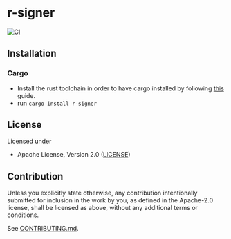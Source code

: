 # r-signer

[![CI](https://github.com/usmansnetwork/r-signer/workflows/CI/badge.svg)](https://github.com/usmansnetwork/r-signer/actions)

## Installation

### Cargo

* Install the rust toolchain in order to have cargo installed by following
  [this](https://www.rust-lang.org/tools/install) guide.
* run `cargo install r-signer`

## License
                          
Licensed under

 * Apache License, Version 2.0 ([LICENSE](LICENSE))


## Contribution

Unless you explicitly state otherwise, any contribution intentionally submitted
for inclusion in the work by you, as defined in the Apache-2.0 license, shall be
licensed as above, without any additional terms or conditions.

See [CONTRIBUTING.md](CONTRIBUTING.md).
